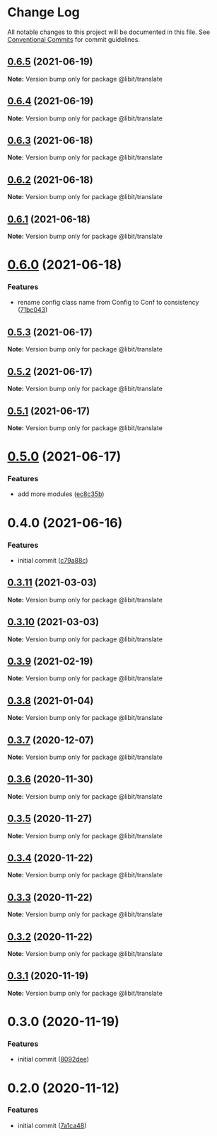 # Change Log

All notable changes to this project will be documented in this file.
See [Conventional Commits](https://conventionalcommits.org) for commit guidelines.

## [0.6.5](https://gitr.net/mindary/libit/compare/@libit/translate@0.6.4...@libit/translate@0.6.5) (2021-06-19)

**Note:** Version bump only for package @libit/translate





## [0.6.4](https://gitr.net/mindary/libit/compare/@libit/translate@0.6.3...@libit/translate@0.6.4) (2021-06-19)

**Note:** Version bump only for package @libit/translate





## [0.6.3](https://gitr.net/mindary/libit/compare/@libit/translate@0.6.2...@libit/translate@0.6.3) (2021-06-18)

**Note:** Version bump only for package @libit/translate





## [0.6.2](https://gitr.net/mindary/libit/compare/@libit/translate@0.6.1...@libit/translate@0.6.2) (2021-06-18)

**Note:** Version bump only for package @libit/translate





## [0.6.1](https://gitr.net/mindary/libit/compare/@libit/translate@0.6.0...@libit/translate@0.6.1) (2021-06-18)

**Note:** Version bump only for package @libit/translate





# [0.6.0](https://gitr.net/mindary/libit/compare/@libit/translate@0.5.3...@libit/translate@0.6.0) (2021-06-18)


### Features

* rename config class name from Config to Conf to consistency ([71bc043](https://gitr.net/mindary/libit/commits/71bc04365dd4366b48b3e6f9531e24ad4544c2a2))





## [0.5.3](https://gitr.net/mindary/libit/compare/@libit/translate@0.5.2...@libit/translate@0.5.3) (2021-06-17)

**Note:** Version bump only for package @libit/translate





## [0.5.2](https://gitr.net/mindary/libit/compare/@libit/translate@0.5.1...@libit/translate@0.5.2) (2021-06-17)

**Note:** Version bump only for package @libit/translate





## [0.5.1](https://gitr.net/mindary/libit/compare/@libit/translate@0.5.0...@libit/translate@0.5.1) (2021-06-17)

**Note:** Version bump only for package @libit/translate





# [0.5.0](https://gitr.net/mindary/libit/compare/@libit/translate@0.4.0...@libit/translate@0.5.0) (2021-06-17)


### Features

* add more modules ([ec8c35b](https://gitr.net/mindary/libit/commits/ec8c35b18b46fd894731b63383e766973070cc52))





# 0.4.0 (2021-06-16)


### Features

* initial commit ([c79a88c](https://gitr.net/mindary/libit/commits/c79a88c56e4c98155d80e15cf0e83be24593af27))





## [0.3.11](https://gitr.net/mindary/libit/compare/@libit/translate@0.3.9...@libit/translate@0.3.11) (2021-03-03)

**Note:** Version bump only for package @libit/translate





## [0.3.10](https://gitr.net/mindary/libit/compare/@libit/translate@0.3.9...@libit/translate@0.3.10) (2021-03-03)

**Note:** Version bump only for package @libit/translate





## [0.3.9](https://gitr.net/mindary/libit/compare/@libit/translate@0.3.8...@libit/translate@0.3.9) (2021-02-19)

**Note:** Version bump only for package @libit/translate





## [0.3.8](https://gitr.net/mindary/libit/compare/@libit/translate@0.3.7...@libit/translate@0.3.8) (2021-01-04)

**Note:** Version bump only for package @libit/translate





## [0.3.7](https://gitr.net/mindary/libit/compare/@libit/translate@0.3.6...@libit/translate@0.3.7) (2020-12-07)

**Note:** Version bump only for package @libit/translate





## [0.3.6](https://gitr.net/mindary/libit/compare/@libit/translate@0.3.5...@libit/translate@0.3.6) (2020-11-30)

**Note:** Version bump only for package @libit/translate





## [0.3.5](https://gitr.net/mindary/libit/compare/@libit/translate@0.3.4...@libit/translate@0.3.5) (2020-11-27)

**Note:** Version bump only for package @libit/translate





## [0.3.4](https://gitr.net/mindary/libit/compare/@libit/translate@0.3.3...@libit/translate@0.3.4) (2020-11-22)

**Note:** Version bump only for package @libit/translate





## [0.3.3](https://gitr.net/mindary/libit/compare/@libit/translate@0.3.2...@libit/translate@0.3.3) (2020-11-22)

**Note:** Version bump only for package @libit/translate





## [0.3.2](https://gitr.net/mindary/libit/compare/@libit/translate@0.3.1...@libit/translate@0.3.2) (2020-11-22)

**Note:** Version bump only for package @libit/translate





## [0.3.1](https://gitr.net/mindary/libit/compare/@libit/translate@0.3.0...@libit/translate@0.3.1) (2020-11-19)

**Note:** Version bump only for package @libit/translate





# 0.3.0 (2020-11-19)


### Features

* initial commit ([8092dee](https://gitr.net/mindary/libit/commits/8092dee0235e68d2151cc86c48718d52529ead25))





# 0.2.0 (2020-11-12)


### Features

* initial commit ([7a1ca48](https://gitr.net/mindary/libit/commits/7a1ca48de96a5db1bf29d359d6d4eadf9dd5eab6))
